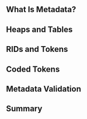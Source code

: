 ## What Is Metadata?
## Heaps and Tables
## RIDs and Tokens
## Coded Tokens
## Metadata Validation
## Summary